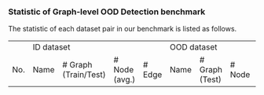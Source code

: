 ### Statistic of Graph-level OOD Detection benchmark

The statistic of each dataset pair in our benchmark is listed as follows.

<table>
  <tr>
  <td> </td>
  <td colspan="4">ID dataset</td>
    <td colspan="4">OOD dataset</td>
  </tr>
  <tr>
    <td>No.</td>
    <td>Name</td>
    <td># Graph <br>(Train/Test)</td>
    <td># Node (avg.)</td>
    <td># Edge</td>
    <td>Name</td>
    <td># Graph (Test)</td>
    <td># Node</td>
    <td># Edge</td>
  </tr>
</table>
